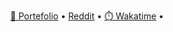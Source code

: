 <p align="center">
    <a href="">🔗 Portefolio</a> •
    <a href="">Reddit</a> •
    <a href="">⏱️ Wakatime</a> •
</p>
